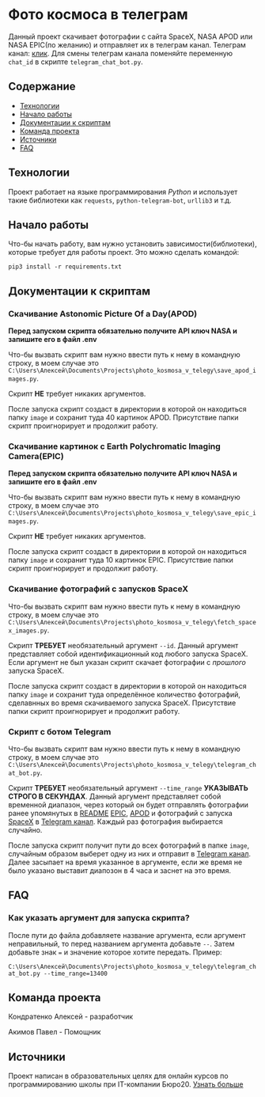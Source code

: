 # Фото космоса в телеграм

Данный проект скачивает фотографии с сайта SpaceX, NASA APOD или NASA EPIC(по желанию) и отправляет их в телеграм канал. Телеграм канал: [клик](https://t.me/ptboot). Для смены телеграм канала поменяйте переменную `chat_id` в скрипте `telegram_chat_bot.py`.

## Содержание

- [Технологии](#технологии)
- [Начало работы](#начало-работы)
- [Документации к скриптам](#документации-к-скриптам)
- [Команда проекта](#команда-проекта)
- [Источники](#источники)
- [FAQ](#faq)

## Технологии

Проект работает на языке программирования *Python* и использует такие библиотеки как `requests`, `python-telegram-bot`, `urllib3` и т.д.

## Начало работы

Что-бы начать работу, вам нужно установить зависимости(библиотеки), которые требует для работы проект. Это можно сделать командой:

```pip3 install -r requirements.txt```

## Документации к скриптам

### Скачивание Astonomic Picture Of a Day(APOD)

**Перед запуском скрипта обязательно получите API ключ NASA и запишите его в файл .env**

Что-бы вызвать скрипт вам нужно ввести путь к нему в командную строку, в моем случае это `C:\Users\Алексей\Documents\Projects\photo_kosmosa_v_telegy\save_apod_images.py`.

Скрипт **НЕ** требует никаких аргументов.

После запуска скрипт создаст в директории в которой он находиться папку `image` и сохранит туда 40 картинок APOD. Присутствие папки скрипт проигнорирует и продолжит работу.

### Скачивание картинок с Earth Polychromatic Imaging Camera(EPIC)

**Перед запуском скрипта обязательно получите API ключ NASA и запишите его в файл .env**

Что-бы вызвать скрипт вам нужно ввести путь к нему в командную строку, в моем случае это `C:\Users\Алексей\Documents\Projects\photo_kosmosa_v_telegy\save_epic_images.py`.

Скрипт **НЕ** требует никаких аргументов.

После запуска скрипт создаст в директории в которой он находиться папку `image` и сохранит туда 10 картинок EPIC. Присутствие папки скрипт проигнорирует и продолжит работу.

### Скачивание фотографий с запусков SpaceX

Что-бы вызвать скрипт вам нужно ввести путь к нему в командную строку, в моем случае это `C:\Users\Алексей\Documents\Projects\photo_kosmosa_v_telegy\fetch_spacex_images.py`.

Скрипт **ТРЕБУЕТ** необязательный аргумент `--id`. Данный аргумент представляет собой идентификационный код любого запуска SpaceX. Если аргумент не был указан скрипт скачает фотографии с *прошлого* запуска SpaceX.

После запуска скрипт создаст в директории в которой он находиться папку `image` и сохранит туда определённое количество фотографий, сделавнных во время скачиваемого запуска SpaceX. Присутствие папки скрипт проигнорирует и продолжит работу.

### Скрипт с ботом Telegram

Что-бы вызвать скрипт вам нужно ввести путь к нему в командную строку, в моем случае это `C:\Users\Алексей\Documents\Projects\photo_kosmosa_v_telegy\telegram_chat_bot.py`.

Скрипт **ТРЕБУЕТ** необязательный аргумент `--time_range` **УКАЗЫВАТЬ СТРОГО В СЕКУНДАХ**. Данный аргумент представляет собой временной диапазон, через который он будет отправлять фотографии ранее упомянутых в [README](../README.md) [EPIC](https://epic.gsfc.nasa.gov/), [APOD](https://apod.nasa.gov/apod/) и фотографий с запуска [SpaceX](https://www.spacex.com/) в [Telegram канал](https://t.me/ptboot). Каждый раз фотография выбирается случайно.

После запуска скрипт получит пути до всех фотографий в папке `image`, случайным образом выберет одну из них и отправит в [Telegram канал](https://t.me/ptboot). Далее засыпает на время указанное в аргументе, если же время не было указано выставит диапозон в 4 часа и заснет на это время.

## FAQ

### Как указать аргумент для запуска скрипта?

После пути до файла добавляете название аргумента, если аргумент неправильный, то перед названием аргумента добавьте `--`. Затем добавьте знак `=` и значение которое хотите передать. Пример:

`C:\Users\Алексей\Documents\Projects\photo_kosmosa_v_telegy\telegram_chat_bot.py --time_range=13400`

## Команда проекта

Кондратенко Алексей - разработчик

Акимов Павел - Помощник

## Источники

Проект написан в образовательных целях для онлайн курсов по программированию школы при IT-компании Бюро20. [Узнать больше](https://dvmn.org/modules)